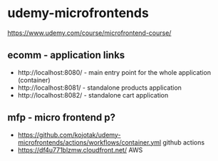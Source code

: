 # udemy-microfrontends

https://www.udemy.com/course/microfrontend-course/

## ecomm - application links

* http://localhost:8080/ - main entry point for the whole application (container)
* http://localhost:8081/ - standalone products application
* http://localhost:8082/ - standalone cart application

## mfp - micro frontend p?

* https://github.com/kojotak/udemy-microfrontends/actions/workflows/container.yml github actions
* https://df4u771blzmw.cloudfront.net/ AWS 

